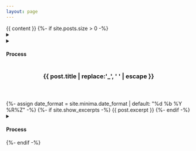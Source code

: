 ```yaml
---
layout: page
---
```

<article class="project" style="counter-reset: post {{ site.categories[page.category].size | minus: 'site.tags[log].size' }}">
{{ content }}
{%- if site.posts.size > 0 -%}
<nav class="nav-post" style="counter-reset: postlink {{ site.categories[page.category].size | minus: 'site.tags[log].size' }}">
    <details class="menu-post">
        <summary></summary>
        <ol reversed>
        {% for post in site.categories[page.category] %}
        {% if post.tags contains 'post' %}
            <li>
                <a href="#{{ post.title | escape }}"><span>{{ post.title | replace:'_', ' ' | escape }}</span></a>
            </li>
        {% endif %}
        {% endfor %}
        </ol>
    </details>
</nav>
<article class="post log-post">
    <aside>
        <details class="menu-process">
            <summary>
                <h1>Process</h1>
            </summary>
            <ol reversed>
                {% for post in site.categories[page.category] %}
                {% if post.tags contains 'log' %}
                <li>
                {%- assign date_format = site.minima.date_format | default: "%F-%H-%M-%S" -%}
                    <article id="{{ post.date | date: date_format }}" class="log">
                    {%- assign date_format = site.minima.date_format | default: "%d %b %Y %R%Z" -%}
                        <time class="post-meta" datetime="{{ post.date }}">{{ post.date | date: date_format }}</time>
                        <ul>
                            <li>
                            {%- if site.show_excerpts -%}
                            {{ post.excerpt }}
                            {%- endif -%}
                            </li>
                        </ul>
                    </article>
                </li>
                {% endif %}
                {% if post.tags contains 'post' %}
            </ol>
        </details>
    </aside>
    </article>
    <article class="post">
        <header class="header-post">
            <h1 class="title-post" id="{{ post.title | escape }}">{{ post.title | replace:'_', ' ' | escape }}</h1>
        </header>
        <section class="content-post">
        {%- assign date_format = site.minima.date_format | default: "%d %b %Y %R%Z" -%}
        <!--<time class="post-meta" datetime="{{ post.date }}">{{ post.date | date: date_format }}</time>
            <a href="{{site.baseurl}}/categories/#{{category|slugize}}">{{ category }}</a>-->
                {%- if site.show_excerpts -%}
                {{ post.excerpt }}
                {%- endif -%}
        </section>
        <aside class="log-post">
            <details class="menu-process">
                <summary>
                    <h1>Process</h1>
                </summary>
                <ol reversed>
                {% endif %}
                {% endfor %}
                </ol>
            </details>
        </aside>
    </article>
</article>
{%- endif -%}
</article>